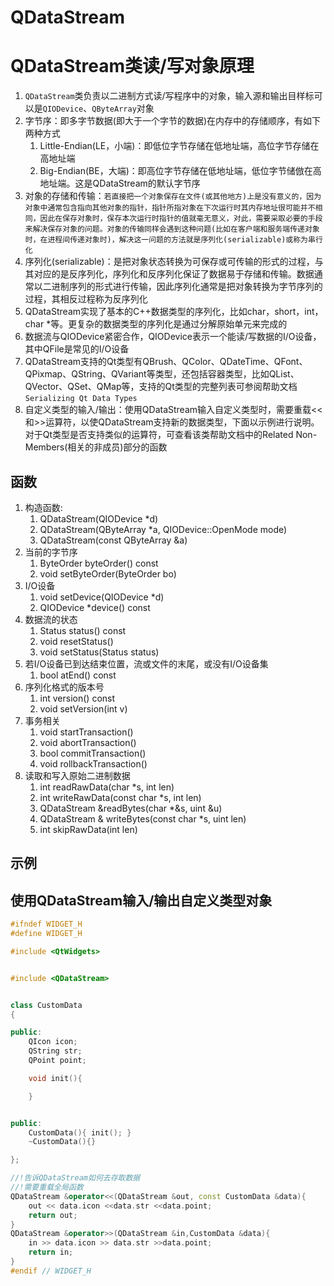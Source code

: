 # QDataStream

# QDataStream类读/写对象原理

1. `QDataStream`类负责以二进制方式读/写程序中的对象，输入源和输出目样标可以是`QIODevice`、`QByteArray`对象
2. 字节序：即多字节数据(即大于一个字节的数据)在内存中的存储顺序，有如下两种方式
   1. Little-Endian(LE，小端)：即低位字节存储在低地址端，高位字节存储在高地址端
   2. Big-Endian(BE，大端)：即高位字节存储在低地址端，低位字节储倣在高地址端。这是QDataStream的默认字节序
3. 对象的存储和传输：`若直接把一个对象保存在文件(或其他地方)上是没有意义的，因为对象中通常包含指向其他对象的指针，指针所指对象在下次运行时其内存地址很可能并不相同，因此在保存对象时，保存本次运行时指针的值就毫无意义，对此，需要采取必要的手段来解决保存对象的问题。对象的传输同样会遇到这种问题(比如在客户端和服务端传递对象时，在进程间传递对象时)，解决这一问题的方法就是序列化(serializable)或称为串行化`
4. 序列化(serializable)：是把对象状态转换为可保存或可传输的形式的过程，与其对应的是反序列化，序列化和反序列化保证了数据易于存储和传输。数据通常以二进制序列的形式进行传输，因此序列化通常是把对象转换为字节序列的过程，其相反过程称为反序列化
5. QDataStream实现了基本的C++数据类型的序列化，比如char，short，int，char *等。更复杂的数据类型的序列化是通过分解原始单元来完成的
6. 数据流与QIODevice紧密合作，QIODevice表示一个能读/写数据的I/O设备，其中QFile是常见的I/O设备
7. QDataStream支持的Qt类型有QBrush、QColor、QDateTime、QFont、QPixmap、QString、QVariant等类型，还包括容器类型，比如QList、QVector、QSet、QMap等，支持的Qt类型的完整列表可参阅帮助文档`Serializing Qt Data Types`
8. 自定义类型的输入/输出：使用QDataStream输入自定义类型时，需要重载<<和>>运算符，以使QDataStream支持新的数据类型，下面以示例进行说明。对于Qt类型是否支持类似的运算符，可查看该类帮助文档中的Related Non-Members(相关的非成员)部分的函数

## 函数

1. 构造函数:
   1. QDataStream(QIODevice *d)
   2. QDataStream(QByteArray *a, QIODevice::OpenMode mode)
   3. QDataStream(const QByteArray &a)
2. 当前的字节序
   1. ByteOrder byteOrder() const
   2. void setByteOrder(ByteOrder bo)
3. I/O设备
   1. void setDevice(QIODevice *d)
   2. QIODevice *device() const
4. 数据流的状态
   1. Status status() const
   2. void resetStatus()
   3. void setStatus(Status status)
5. 若I/O设备已到达结束位置，流或文件的末尾，或没有I/O设备集
   1. bool atEnd() const
6. 序列化格式的版本号
   1. int version() const
   2. void setVersion(int v)
7. 事务相关
   1. void startTransaction()
   2. void abortTransaction()
   3. bool commitTransaction()
   4. void rollbackTransaction()
8. 读取和写入原始二进制数据
   1. int readRawData(char *s, int len)
   2. int writeRawData(const char *s, int len)
   3. QDataStream &readBytes(char *&s, uint &u)
   4. QDataStream & writeBytes(const char *s, uint len)
   5. int skipRawData(int len)

## 示例

## 使用QDataStream输入/输出自定义类型对象

```cpp
#ifndef WIDGET_H
#define WIDGET_H

#include <QtWidgets>


#include <QDataStream>


class CustomData
{

public:
    QIcon icon;
    QString str;
    QPoint point;

    void init(){

    }


public:
    CustomData(){ init(); }
    ~CustomData(){}

};

//!告诉QDataStream如何去存取数据
//!需要重载全局函数
QDataStream &operator<<(QDataStream &out, const CustomData &data){
    out << data.icon <<data.str <<data.point;
    return out;
}
QDataStream &operator>>(QDataStream &in,CustomData &data){
    in >> data.icon >> data.str >>data.point;
    return in;
}
#endif // WIDGET_H
```